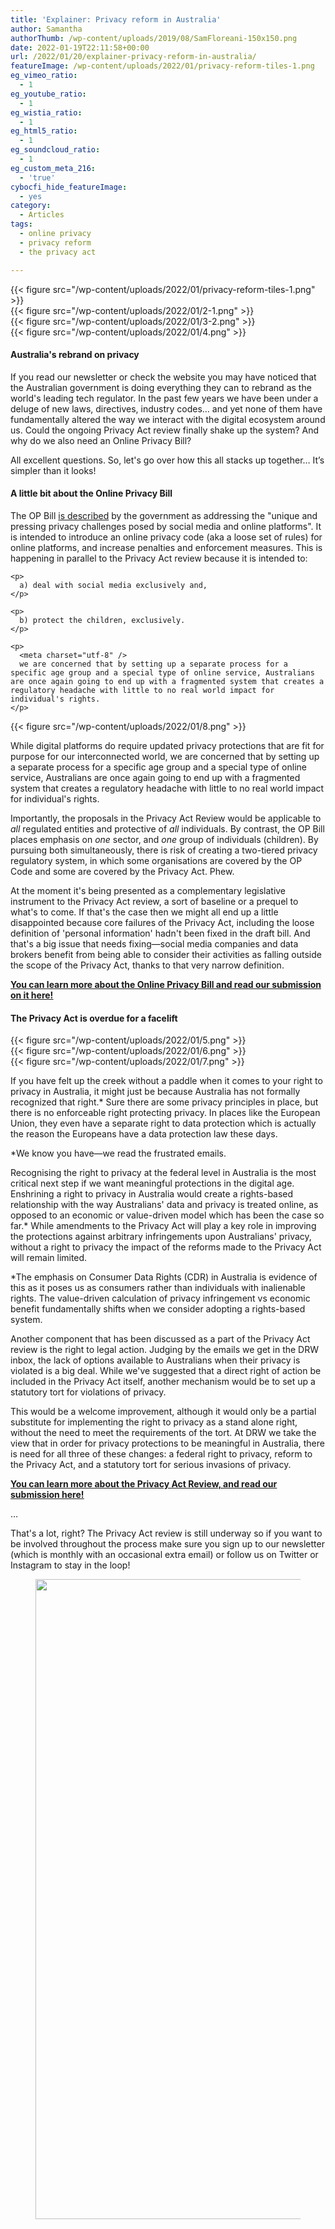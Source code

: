 ```yaml
---
title: 'Explainer: Privacy reform in Australia'
author: Samantha
authorThumb: /wp-content/uploads/2019/08/SamFloreani-150x150.png
date: 2022-01-19T22:11:58+00:00
url: /2022/01/20/explainer-privacy-reform-in-australia/
featureImage: /wp-content/uploads/2022/01/privacy-reform-tiles-1.png
eg_vimeo_ratio:
  - 1
eg_youtube_ratio:
  - 1
eg_wistia_ratio:
  - 1
eg_html5_ratio:
  - 1
eg_soundcloud_ratio:
  - 1
eg_custom_meta_216:
  - 'true'
cybocfi_hide_featureImage:
  - yes
category:
  - Articles
tags:
  - online privacy
  - privacy reform
  - the privacy act

---
```

<div class="wp-block-columns is-layout-flex wp-container-core-columns-layout-11 wp-block-columns-is-layout-flex">
  <div class="wp-block-column is-layout-flow wp-block-column-is-layout-flow">
{{< figure src="/wp-content/uploads/2022/01/privacy-reform-tiles-1.png" >}}
  </div>

  <div class="wp-block-column is-layout-flow wp-block-column-is-layout-flow">
{{< figure src="/wp-content/uploads/2022/01/2-1.png" >}}
  </div>
</div>

<div class="wp-block-columns is-layout-flex wp-container-core-columns-layout-12 wp-block-columns-is-layout-flex">
  <div class="wp-block-column is-layout-flow wp-block-column-is-layout-flow">
{{< figure src="/wp-content/uploads/2022/01/3-2.png" >}}
  </div>

  <div class="wp-block-column is-layout-flow wp-block-column-is-layout-flow">
{{< figure src="/wp-content/uploads/2022/01/4.png" >}}
  </div>
</div>

#### **Australia's rebrand on privacy**

If you read our newsletter or check the website you may have noticed that the Australian government is doing everything they can to rebrand as the world's leading tech regulator. In the past few years we have been under a deluge of new laws, directives, industry codes… and yet none of them have fundamentally altered the way we interact with the digital ecosystem around us. Could the ongoing Privacy Act review finally shake up the system? And why do we also need an Online Privacy Bill?

All excellent questions. So, let's go over how this all stacks up together… It&#8217;s simpler than it looks!

#### **A little bit about the Online Privacy Bill**

<div class="wp-block-columns is-layout-flex wp-container-core-columns-layout-13 wp-block-columns-is-layout-flex">
  <div class="wp-block-column is-layout-flow wp-block-column-is-layout-flow" style="flex-basis:66.66%">
    <p>
      The OP Bill <a href="https://consultations.ag.gov.au/rights-and-protections/privacy-act-review-discussion-paper/">is described</a> by the government as addressing the "unique and pressing privacy challenges posed by social media and online platforms". It is intended to introduce an online privacy code (aka a loose set of rules) for online platforms, and increase penalties and enforcement measures. This is happening in parallel to the Privacy Act review because it is intended to:
    </p>

    <p>
      a) deal with social media exclusively and,
    </p>

    <p>
      b) protect the children, exclusively.
    </p>

    <p>
      <meta charset="utf-8" />
      we are concerned that by setting up a separate process for a specific age group and a special type of online service, Australians are once again going to end up with a fragmented system that creates a regulatory headache with little to no real world impact for individual's rights.
    </p>
  </div>

  <div class="wp-block-column is-layout-flow wp-block-column-is-layout-flow" style="flex-basis:33.33%">
{{< figure src="/wp-content/uploads/2022/01/8.png" >}}
  </div>
</div>

While digital platforms do require updated privacy protections that are fit for purpose for our interconnected world, we are concerned that by setting up a separate process for a specific age group and a special type of online service, Australians are once again going to end up with a fragmented system that creates a regulatory headache with little to no real world impact for individual's rights.

Importantly, the proposals in the Privacy Act Review would be applicable to _all_ regulated entities and protective of _all_ individuals. By contrast, the OP Bill places emphasis on _one_ sector, and _one_ group of individuals (children). By pursuing both simultaneously, there is risk of creating a two-tiered privacy regulatory system, in which some organisations are covered by the OP Code and some are covered by the Privacy Act. Phew.

At the moment it's being presented as a complementary legislative instrument to the Privacy Act review, a sort of baseline or a prequel to what's to come. If that's the case then we might all end up a little disappointed because core failures of the Privacy Act, including the loose definition of 'personal information' hadn't been fixed in the draft bill. And that's a big issue that needs fixing―social media companies and data brokers benefit from being able to consider their activities as falling outside the scope of the Privacy Act, thanks to that very narrow definition.

**<span style="text-decoration: underline;"><a href="https://digitalrightswatch.org.au/2021/12/07/submission-online-privacy-bill/" target="_blank" rel="noreferrer noopener">You can learn more about the Online Privacy Bill and read our submission on it here!</a></span>**

#### **The Privacy Act is overdue for a facelift**

<div class="wp-block-columns is-layout-flex wp-container-core-columns-layout-14 wp-block-columns-is-layout-flex">
  <div class="wp-block-column is-layout-flow wp-block-column-is-layout-flow">
{{< figure src="/wp-content/uploads/2022/01/5.png" >}}
  </div>

  <div class="wp-block-column is-layout-flow wp-block-column-is-layout-flow">
{{< figure src="/wp-content/uploads/2022/01/6.png" >}}
  </div>

  <div class="wp-block-column is-layout-flow wp-block-column-is-layout-flow">
{{< figure src="/wp-content/uploads/2022/01/7.png" >}}
  </div>
</div>

If you have felt up the creek without a paddle when it comes to your right to privacy in Australia, it might just be because Australia has not formally recognized that right.* Sure there are some privacy principles in place, but there is no enforceable right protecting privacy. In places like the European Union, they even have a separate right to data protection which is actually the reason the Europeans have a data protection law these days.

*We know you have―we read the frustrated emails.

Recognising the right to privacy at the federal level in Australia is the most critical next step if we want meaningful protections in the digital age. Enshrining a right to privacy in Australia would create a rights-based relationship with the way Australians' data and privacy is treated online, as opposed to an economic or value-driven model which has been the case so far.* While amendments to the Privacy Act will play a key role in improving the protections against arbitrary infringements upon Australians' privacy, without a right to privacy the impact of the reforms made to the Privacy Act will remain limited.

*The emphasis on Consumer Data Rights (CDR) in Australia is evidence of this as it poses us as consumers rather than individuals with inalienable rights. The value-driven calculation of privacy infringement vs economic benefit fundamentally shifts when we consider adopting a rights-based system.

Another component that has been discussed as a part of the Privacy Act review is the right to legal action. Judging by the emails we get in the DRW inbox, the lack of options available to Australians when their privacy is violated is a big deal. While we've suggested that a direct right of action be included in the Privacy Act itself, another mechanism would be to set up a statutory tort for violations of privacy.

This would be a welcome improvement, although it would only be a partial substitute for implementing the right to privacy as a stand alone right, without the need to meet the requirements of the tort. At DRW we take the view that in order for privacy protections to be meaningful in Australia, there is need for all three of these changes: a federal right to privacy, reform to the Privacy Act, and a statutory tort for serious invasions of privacy.

<span style="text-decoration: underline;"><strong><a href="https://digitalrightswatch.org.au/2022/01/11/submission-privacy-act-review-discussion-paper/" target="_blank" rel="noreferrer noopener">You can learn more about the Privacy Act Review, and read our submission here! </a></strong></span>

…

That's a lot, right? The Privacy Act review is still underway so if you want to be involved throughout the process make sure you sign up to our newsletter (which is monthly with an occasional extra email) or follow us on Twitter or Instagram to stay in the loop! <figure class="wp-block-image size-large">

<img loading="lazy" decoding="async" width="1024" height="1024" src="/wp-content/uploads/2022/01/9-1024x1024.png" alt="" class="wp-image-8239" srcset="/wp-content/uploads/2022/01/9-1024x1024.png 1024w, /wp-content/uploads/2022/01/9-300x300.png 300w, /wp-content/uploads/2022/01/9-150x150.png 150w, /wp-content/uploads/2022/01/9-768x768.png 768w, /wp-content/uploads/2022/01/9.png 1080w" sizes="(max-width: 1024px) 100vw, 1024px" /> </figure>
